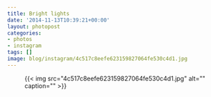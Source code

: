 ```yaml
---
title: Bright lights
date: '2014-11-13T10:39:21+00:00'
layout: photopost
categories:
- photos
- instagram
tags: []
image: blog/instagram/4c517c8eefe623159827064fe530c4d1.jpg
---
```


<figure class="photo photo--square">
  {{< img src="4c517c8eefe623159827064fe530c4d1.jpg" alt="" caption="" >}}

</figure>



